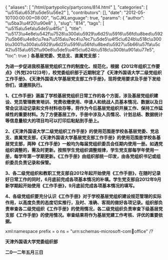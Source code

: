 {
    "aliases": [
        "/html/partypolicy/partycons/814.html"
    ],
    "categories": [
        "\u515a\u653f\u5de5\u56e2"
    ],
    "contributors": [],
    "date": "2012-05-10T00:00:00+08:00",
    "isCJKLanguage": true,
    "params": {
        "author": "\u5ba3\u4f20\u90e8"
    },
    "slug": "814",
    "tags": [
        "\u515a\u5efa\u5de5\u4f5c"
    ],
    "title": "\u5173\u4e8e\u542f\u7528\u300a\u5929\u6d25\u5916\u56fd\u8bed\u5927\u5b66\u4e8c\u7ea7\u515a\u7ec4\u7ec7\u5de5\u4f5c\u624b\u518c\u300b\u3001\u300a\u5929\u6d25\u5916\u56fd\u8bed\u5927\u5b66\u57fa\u5c42\u515a\u652f\u90e8\u5de5\u4f5c\u624b\u518c\u300b\u901a\u77e5",
    "toc": true
}
**各基层党委、党总支、直属党支部：**

**为进一步促进我校基层党组织工作的制度化、规范化，根据《2012年组织工作要点》（外党[2012]3号），校党委组织部于近期制定了《天津外国语大学二级党组织工作手册》、《天津外国语大学基层党支部工作手册》，现将使用要求及手册下发给你们，请遵照执行。**

**1、《工作手册》涵盖了学校基层党组织日常工作的各个方面，涉及基层党组织建设、党员管理教育培训、党费收缴使用、申请人和统战人员基本情况、数据以及日常会议活动记录和文件材料收存等，将作为今后基层党组织开展工作、保持工作延续性的重要材料。为了方便基层工作，手册中涉及人员情况、计划总结、数据统计等信息量较大的项目均可以打印后粘贴到手册上。**

**2、《天津外国语大学二级党组织工作手册》的使用范围是学校各基层党委、党总支、直属党支部，《天津外国语大学基层党支部工作手册》的使用范围是学校各基层党支部，两种《工作手册》一般均为每届党组织委员会任期内使用一册。如遇党组织调整的，需及时更新。按照学生党组织调整规律，学生党支部每学年使用一册，每学年第一学期更新。《工作手册》由组织部统一印发，由各党组织书记或组织委员负责记录和保管。**

**3、各二级党组织和教职工党支部自2012年起开始使用《工作手册》，在随时记录好日常工作的同时，6月底前完成各项基本情况的补填。学生党支部自2012年9月新学期起开始使用《工作手册》，9月底前完成各项基本情况的填写。**

**4、各级党组织要充分认识《工作手册》对于学校基层党组织建设规范管理的实际作用，以高度负责的态度切实推行，及时、准确、客观的做好各项记录。组织部负责审查各二级党组织《工作手册》的使用情况，各二级党组织负责审查下级基层党支部《工作手册》的使用情况。审查结果将作为基层党建工作考核、评优的重要依据。**

xml:namespace prefix = o ns = "urn:schemas-microsoft-com:office:office" /?

**天津外国语大学党委组织部**

**二0一二年五月三日**

